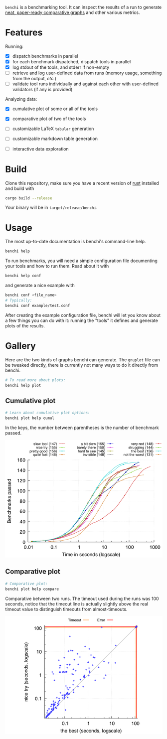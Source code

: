 `benchi` is a benchmarking tool. It can inspect the results of a run to generate [neat, paper-ready comparative graphs](#gallery) and other various metrics.



# Features

Running:

- [x] dispatch benchmarks in parallel
- [x] for each benchmark dispatched, dispatch tools in parallel
- [x] log stdout of the tools, and stderr if non-empty
- [ ] retrieve and log user-defined data from runs (memory usage, something from the output, *etc.*)
- [ ] validate tool runs individually and against each other with user-defined validators (if any is provided)

Analyzing data:

- [x] cumulative plot of some or all of the tools
- [x] comparative plot of two of the tools
- [ ] customizable LaTeX `tabular` generation
- [ ] customizable markdown table generation
- [ ] interactive data exploration


# Build

Clone this repository, make sure you have a recent version of [rust](rust) installed and build with

```bash
cargo build --release
```

Your binary will be in `target/release/benchi`.


# Usage

The most up-to-date documentation is benchi's command-line help.

```bash
benchi help
```

To run benchmarks, you will need a simple configuration file documenting your tools and how to run them. Read about it with

```bash
benchi help conf
```

and generate a nice example with

```bash
benchi conf <file_name>
# Typically:
benchi conf example/test.conf
```

After creating the example configuration file, benchi will let you know about a few things you can do with it: running the "tools" it defines and generate plots of the results.


# Gallery

Here are the two kinds of graphs benchi can generate. The `gnuplot` file can be tweaked directly, there is currently not many ways to do it directly from benchi.

```bash
# To read more about plots:
benchi help plot
```

## Cumulative plot

```bash
# Learn about cumulative plot options:
benchi plot help cumul
```

In the keys, the number between parentheses is the number of benchmark passed.

![Cumulative plot](rsc/graphs/cumul.png)

## Comparative plot

```bash
# Comparative plot:
benchi plot help compare
```

Comparative between two runs. The timeout used during the runs was 100 seconds, notice that the timeout line is actually slightly above the real timeout value to distinguish timeouts from almost-timeouts.

![Comparative plot](rsc/graphs/compare.png)

[rust]: https://www.rust-lang.org/en-US/install.html (Install Rust)
